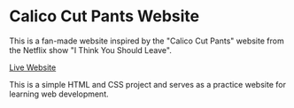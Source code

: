 # Calico Cut Pants Website

This is a fan-made website inspired by the "Calico Cut Pants" website from the Netflix show "I Think You Should Leave".

[Live Website](https://denisdovzhanyn.github.io/Website/)

This is a simple HTML and CSS project and serves as a practice website for learning web development.
